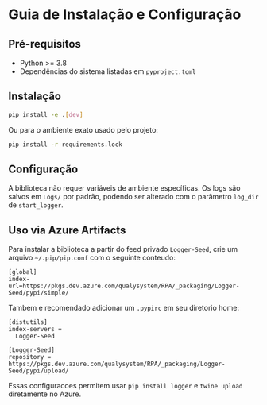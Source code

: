 # Guia de Instalação e Configuração

## Pré-requisitos
- Python >= 3.8
- Dependências do sistema listadas em `pyproject.toml`

## Instalação
```bash
pip install -e .[dev]
```

Ou para o ambiente exato usado pelo projeto:
```bash
pip install -r requirements.lock
```

## Configuração
A biblioteca não requer variáveis de ambiente específicas. Os logs são
salvos em `Logs/` por padrão, podendo ser alterado com o parâmetro
`log_dir` de `start_logger`.

## Uso via Azure Artifacts
Para instalar a biblioteca a partir do feed privado `Logger-Seed`, crie um arquivo `~/.pip/pip.conf` com o seguinte conteudo:
```
[global]
index-url=https://pkgs.dev.azure.com/qualysystem/RPA/_packaging/Logger-Seed/pypi/simple/
```
Tambem e recomendado adicionar um `.pypirc` em seu diretorio home:
```
[distutils]
index-servers =
  Logger-Seed

[Logger-Seed]
repository = https://pkgs.dev.azure.com/qualysystem/RPA/_packaging/Logger-Seed/pypi/upload/
```
Essas configuracoes permitem usar `pip install logger` e `twine upload` diretamente no Azure.
